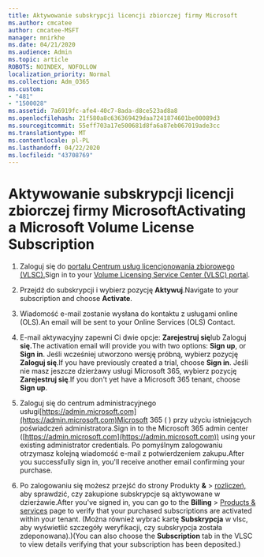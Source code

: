 ```yaml
---
title: Aktywowanie subskrypcji licencji zbiorczej firmy Microsoft
ms.author: cmcatee
author: cmcatee-MSFT
manager: mnirkhe
ms.date: 04/21/2020
ms.audience: Admin
ms.topic: article
ROBOTS: NOINDEX, NOFOLLOW
localization_priority: Normal
ms.collection: Adm_O365
ms.custom:
- "481"
- "1500028"
ms.assetid: 7a6919fc-afe4-40c7-8ada-d8ce523ad8a8
ms.openlocfilehash: 21f580a8c636369429daa7241874601be00089d3
ms.sourcegitcommit: 55eff703a17e500681d8fa6a87eb067019ade3cc
ms.translationtype: MT
ms.contentlocale: pl-PL
ms.lasthandoff: 04/22/2020
ms.locfileid: "43708769"
---
```

# <a name="activating-a-microsoft-volume-license-subscription"></a><span data-ttu-id="42b06-102">Aktywowanie subskrypcji licencji zbiorczej firmy Microsoft</span><span class="sxs-lookup"><span data-stu-id="42b06-102">Activating a Microsoft Volume License Subscription</span></span>

1. <span data-ttu-id="42b06-103">Zaloguj się do [portalu Centrum usług licencjonowania zbiorowego (VLSC).](https://go.microsoft.com/fwlink/p/?LinkId=329762)</span><span class="sxs-lookup"><span data-stu-id="42b06-103">Sign in to your [Volume Licensing Service Center (VLSC) portal](https://go.microsoft.com/fwlink/p/?LinkId=329762).</span></span>

2. <span data-ttu-id="42b06-104">Przejdź do subskrypcji i wybierz pozycję **Aktywuj**.</span><span class="sxs-lookup"><span data-stu-id="42b06-104">Navigate to your subscription and choose **Activate**.</span></span>

3. <span data-ttu-id="42b06-105">Wiadomość e-mail zostanie wysłana do kontaktu z usługami online (OLS).</span><span class="sxs-lookup"><span data-stu-id="42b06-105">An email will be sent to your Online Services (OLS) Contact.</span></span>

4. <span data-ttu-id="42b06-106">E-mail aktywacyjny zapewni Ci dwie opcje: **Zarejestruj się**lub Zaloguj **się.**</span><span class="sxs-lookup"><span data-stu-id="42b06-106">The activation email will provide you with two options: **Sign up**, or **Sign in**.</span></span> <span data-ttu-id="42b06-107">Jeśli wcześniej utworzono wersję próbną, wybierz pozycję **Zaloguj się**.</span><span class="sxs-lookup"><span data-stu-id="42b06-107">If you have previously created a trial, choose **Sign in**.</span></span> <span data-ttu-id="42b06-108">Jeśli nie masz jeszcze dzierżawy usługi Microsoft 365, wybierz pozycję **Zarejestruj się**.</span><span class="sxs-lookup"><span data-stu-id="42b06-108">If you don't yet have a Microsoft 365 tenant, choose **Sign up**.</span></span>

5. <span data-ttu-id="42b06-109">Zaloguj się do centrum administracyjnego usługi[https://admin.microsoft.com](https://admin.microsoft.com)Microsoft 365 ( ) przy użyciu istniejących poświadczeń administratora.</span><span class="sxs-lookup"><span data-stu-id="42b06-109">Sign in to the Microsoft 365 admin center ([https://admin.microsoft.com](https://admin.microsoft.com)) using your existing administrator credentials.</span></span> <span data-ttu-id="42b06-110">Po pomyślnym zalogowaniu otrzymasz kolejną wiadomość e-mail z potwierdzeniem zakupu.</span><span class="sxs-lookup"><span data-stu-id="42b06-110">After you successfully sign in, you'll receive another email confirming your purchase.</span></span>

6. <span data-ttu-id="42b06-111">Po zalogowaniu się możesz przejść do strony Produkty **&** \> [rozliczeń,](https://go.microsoft.com/fwlink/p/?linkid=842054) aby sprawdzić, czy zakupione subskrypcje są aktywowane w dzierżawie.</span><span class="sxs-lookup"><span data-stu-id="42b06-111">After you've signed in, you can go to the **Billing** \> [Products & services](https://go.microsoft.com/fwlink/p/?linkid=842054) page to verify that your purchased subscriptions are activated within your tenant.</span></span> <span data-ttu-id="42b06-112">(Można również wybrać kartę **Subskrypcja** w vlsc, aby wyświetlić szczegóły weryfikacji, czy subskrypcja została zdeponowana).)</span><span class="sxs-lookup"><span data-stu-id="42b06-112">(You can also choose the **Subscription** tab in the VLSC to view details verifying that your subscription has been deposited.)</span></span>